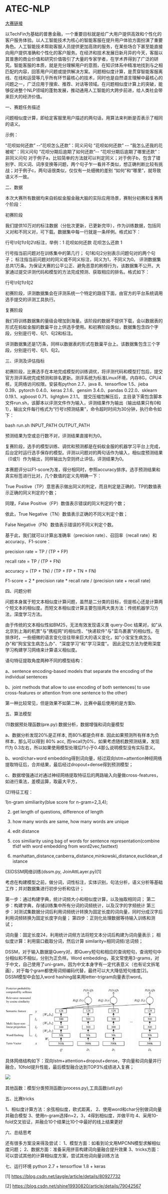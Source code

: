 # ATEC-NLP
[大赛链接](https://dc.cloud.alipay.com/index#/topic/intro?id=3)

以TechFin为基础的普惠金融，一个重要目标就是给广大用户提供高效和个性化的客户服务体验。以人工智能技术为核心的智能客服在提升用户体验方面扮演了重要角色。人工智能技术帮助客服人员提供更加高效的服务，在某些场合下甚至能直接向用户提供准确和个性化的客户服务。在经济和技术发展日新月异的今天，客服以其普惠的商业价值和研究价值吸引了大量的专家学者，在学术界得到了广泛的研究。智能客服的本质，就是充分理解用户的意图，在知识体系中精准地找到与之相匹配的内容，回答用户问题或提供解决方案。问题相似度计算，是贯穿智能客服离线、在线和运营等几乎所有环节最核心的技术，同时也是自然语言理解中最核心的问题之一，广泛应用于搜索、推荐、对话等领域。在问题相似度计算上的突破，能够促进整个NLP领域的蓬勃发展，推动通用人工智能的大跨步前进，给人类社会带来巨大的经济价值。

一、赛题任务描述

问题相似度计算，即给定客服里用户描述的两句话，用算法来判断是否表示了相同的语义。

示例：

“花呗如何还款” --“花呗怎么还款”：同义问句
“花呗如何还款” -- “我怎么还我的花被呢”：同义问句
“花呗分期后逾期了如何还款”-- “花呗分期后逾期了哪里还款”：非同义问句
对于例子a，比较简单的方法就可以判定同义；对于例子b，包含了错别字、同义词、词序变换等问题，两个句子乍一看并不类似，想正确判断比较有挑战；对于例子c，两句话很类似，仅仅有一处细微的差别 “如何”和“哪里”，就导致语义不一致。

二、数据

本次大赛所有数据均来自蚂蚁金服金融大脑的实际应用场景，赛制分初赛和复赛两个阶段：

初赛阶段

我们提供10万对的标注数据（分批次更新，已更新完毕），作为训练数据，包括同义对和不同义对，可下载。数据集中每一行就是一条样例。格式如下：

行号\t句1\t句2\t标注，举例：1    花呗如何还款        花呗怎么还款        1

行号指当前问题对在训练集中的第几行；
句1和句2分别表示问题句对的两个句子；
标注指当前问题对的同义或不同义标注，同义为1，不同义为0。
评测数据集总共1万条。为保证大赛的公平公正、避免恶意的刷榜行为，该数据集不公开。大家通过提交评测代码和模型的方法完成预测、获取相应的排名。格式如下：

行号\t句1\t句2

初赛阶段，评测数据集会在评测系统一个特定的路径下面，由官方的平台系统调用选手提交的评测工具执行。

复赛阶段

我们将训练数据集的量级会增加到海量。该阶段的数据不提供下载，会以数据表的形式在蚂蚁金服的数巢平台上供选手使用。和初赛阶段类似，数据集包含四个字段，分别是行号、句1、句2和标注。

评测数据集还是1万条，同样以数据表的形式在数巢平台上。该数据集包含三个字段，分别是行号、句1、句2。

三、评测及评估指标

初赛阶段，比赛选手在本地完成模型的训练调优，将评测代码和模型打包后，提交官方测评系统完成预测和排名更新。测评系统为标准Linux环境，内存8G，CPU4核，无网络访问权限。安装有python 2.7、java 8、tensorflow 1.5、jieba 0.39、pytorch 0.4.0、keras 2.1.6、gensim 3.4.0、pandas 0.22.0、sklearn 0.19.1、xgboost 0.71、lightgbm 2.1.1。 提交压缩包解压后，主目录下需包含脚本文件run.sh，该脚本以评测文件作为输入，评测结果作为输出（输出结果只有0和1），输出文件每行格式为“行号\t预测结果”，命令超时时间为30分钟，执行命令如下：

bash run.sh INPUT_PATH OUTPUT_PATH

预测结果为空或总行数不对，评测结果直接判为0。

复赛阶段，选手的模型训练、调优和预测都是在蚂蚁金服的机器学习平台上完成，后台定时运行选手保存的模型。评测以问题对的两句话作为输入，相似度预测结果（0或1）作为输出，同样输出为空则终止评估，评测结果为0。

本赛题评分以F1-score为准，得分相同时，参照accuracy排序。选手预测结果和真实标签进行比对，几个数值的定义先明确一下：

True Positive（TP）意思表示做出同义的判定，而且判定是正确的，TP的数值表示正确的同义判定的个数； 

同理，False Positive（FP）数值表示错误的同义判定的个数；

依此，True Negative（TN）数值表示正确的不同义判定个数；

False Negative（FN）数值表示错误的不同义判定个数。

基于此，我们就可以计算出准确率（precision rate）、召回率（recall rate）和accuracy、F1-score：

precision rate = TP / (TP + FP)

recall rate = TP / (TP + FN)

accuracy = (TP + TN) / (TP + FP + TN + FN)

F1-score = 2 * precision rate * recall rate / (precision rate + recall rate)

四、问题分析

问题本身属于短文本相似度计算问题，虽然是二分类的目标，但是核心还是计算两个短文本的相似度。而短文本相似度计算主要包括两大类方法：传统机器学习方法，深度学习方法。

由于传统的文本相似性如BM25，无法有效发现语义类 query-Doc 结果对，如"从北京到上海的机票"与"携程网"的相似性、"快递软件"与"菜鸟裹裹"的相似性。在排序时，一些细微的语言变化往往带来巨大的语义变化，如"小宝宝生病怎么办"和"狗宝宝生病怎么办"、"深度学习"和"学习深度"。
因此定位方法为使用深度学习构建学习网络来计算语义相似度。

语句特征提取角度两种不同的模型结构：

  a、sentence encoding-based models that separate the encoding of the individual sentences

  b、joint methods that allow to use encoding of both sentences( to use cross-features or attention from one sentence to the other)
  
第一种比较常见，但是效果不如第二种，比赛中最后使用的是方案b.

五、算法模型

(1)数据预处理函数(pre.py):数据分析，数据增强和词向量模型

  a、数据分析发现20%是正样本, 而80%都是负样本. 因此如果预测所有样本为负样本，那么可以得到 80% acc, 而recall为0%，如果考虑随机数预测结果，发现f1为   0.3左右，所以如果使用模型处理后f1小于0.4那么说明模型没有实际意义。
  
  b、word/char+word embedding得到词向量，经过双向lstm+attention神经网络提取特征后，合并结果，最后经过dropout+dense得到预测模型；
  
  c、数据增强通过对通过神经网络提取特征后的两路输入向量做cross-features，如进行乘法，差模运算，取最大平方，
  
(2)特征工程：

  1)n-gram similiarity(blue score for n-gram=2,3,4);

  2) get length of questions, difference of length

  3) how many words are same, how many words are unique

  4) edit distance

  5) cos similiarity using bag of words for sentence representation(combine tfidf with word embedding from word2vec,fasttext)

  6) manhattan_distance,canberra_distance,minkowski_distance,euclidean_distance
  
(3)DSSM网络训练(dssm.py, JoinAttLayer.py)[1]

考虑在构建模型之前，做分词，词性标注，实体识别，句法分析，语义分析等基础工作；并对数据集进行初步分析和估计；

第一步：通过构建字典，统计词频大小和相似度计算，以及抽取相同词；
第二步：构建字典，存储训练集中所有分词的词频统计，以及汉字的字频统计
第三步：对测试集数据分词后利用词频统计转换为固定长度的词向量，同时分成汉字后利用词频转换为固定长度字向量；
第四步：正则化处理数据等待输入训练和测试；

词向量：固定长度24，利用统计词频方法将短文本分词后构建为词向量表示；
相似度计算：利用窗口截取分词，然后计算 similarity=相同词频/总词频；

DSSM，对于输入数据是Query对，即Query短句和相应的查询短句，查询短句中分相似和不相似，分别为正负样。Word embedding，英文常使用3-grams，对于中文，自己使用了uni-gram，因为中文本身字有一定代表意义（也有论文拆笔画），对于每个gram都使用词频编码代替，最终可以大大降低短句维度[2]。DSSM模型中会加入word hashing层来用letter-trigram向量表示word。

![](https://github.com/jaygle17/ATEC-NLP/blob/master/dssm_theory.png)

具体网络结构如下：双向lstm+attention+dropout+dense，字向量和词向量并行融合，10fold提升性能，最后模型融合达到TOP3%成绩进入复赛；

![](https://github.com/jaygle17/ATEC-NLP/blob/master/dssm_network.png)

其他函数：模型分类预测函数(process.py),工具函数(util.py)

五、比赛tricks

1、相似度计算方法：余弦相似度，欧式距离，
2、使用word和char分别做词向量并融合模型
3、使用n-gram选择n=2，3，4得到相似度，并做平均
4、采用10-fold交叉验证，并融合10个结果比10个中最好的线上结果更好

六、总结思考

还有很多方案没来得及尝试：
1、模型方面：如看到论文用MPCNN模型求解相似度问题；
2、数据方面：准备采用拼音构建词向量融合提升效果
3、tricks方面：可以尝试其他的计算相似度方案，尝试其他词向量训练方法

七、运行环境
python 2.7 + tensorflow 1.8 + keras


[1] https://blog.csdn.net/jaygle/article/details/80927732

[2] https://blog.csdn.net/shine19930820/article/details/79042567


